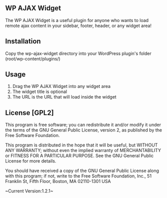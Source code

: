 ## WP AJAX Widget
The WP AJAX Widget is a useful plugin for anyone who wants to load remote ajax content in your sidebar, footer, header, or any widget area!

## Installation
Copy the wp-ajax-widget directory into your WordPress plugin's folder (root/wp-content/plugins/)

## Usage
1. Drag the WP AJAX Widget into any widget area
2. The widget title is optional
3. The URL is the URL that will load inside the widget

## License [GPL2]
This program is free software; you can redistribute it and/or modify it under the terms of the GNU General Public License, version 2, as published by the Free Software Foundation.

This program is distributed in the hope that it will be useful, but WITHOUT ANY WARRANTY; without even the implied warranty of MERCHANTABILITY or FITNESS FOR A PARTICULAR PURPOSE.  See the GNU General Public License for more details.

You should have received a copy of the GNU General Public License along with this program; if not, write to the Free Software Foundation, Inc., 51 Franklin St, Fifth Floor, Boston, MA  02110-1301  USA


~Current Version:1.2.1~